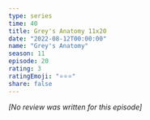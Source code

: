 ```yaml
---
type: series
time: 40
title: Grey's Anatomy 11x20
date: "2022-08-12T00:00:00"
name: "Grey's Anatomy"
season: 11
episode: 20
rating: 3
ratingEmoji: "⭐️⭐️⭐️"
share: false
---
```


*[No review was written for this episode]*